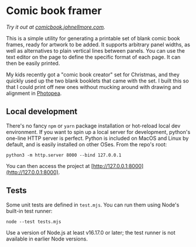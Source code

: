 # Comic book framer

_Try it out at [comicbook.johnellmore.com](https://comicbook.johnellmore.com/)._

This is a simple utility for generating a printable set of blank comic book frames, ready for artwork to be added. It supports arbitrary panel widths, as well as alternatives to plain vertical lines between panels. You can use the text editor on the page to define the specific format of each page. It can then be easily printed.

My kids recently got a "comic book creator" set for Christmas, and they quickly used up the two blank booklets that came with the set. I built this so that I could print off new ones without mucking around with drawing and alignment in [Photopea](https://www.photopea.com/).

## Local development

There's no fancy `npm` or `yarn` package installation or hot-reload local dev environment. If you want to spin up a local server for development, python's one-line HTTP server is perfect. Python is included on MacOS and Linux by default, and is easily installed on other OSes. From the repo's root:

```
python3 -m http.server 8000 --bind 127.0.0.1
```

You can then access the project at [http://127.0.0.1:8000](http://127.0.0.1:8000).

## Tests

Some unit tests are defined in `test.mjs`. You can run them using Node's built-in test runner:

```
node --test tests.mjs
```

Use a version of Node.js at least v16.17.0 or later; the test runner is not available in earlier Node versions.
